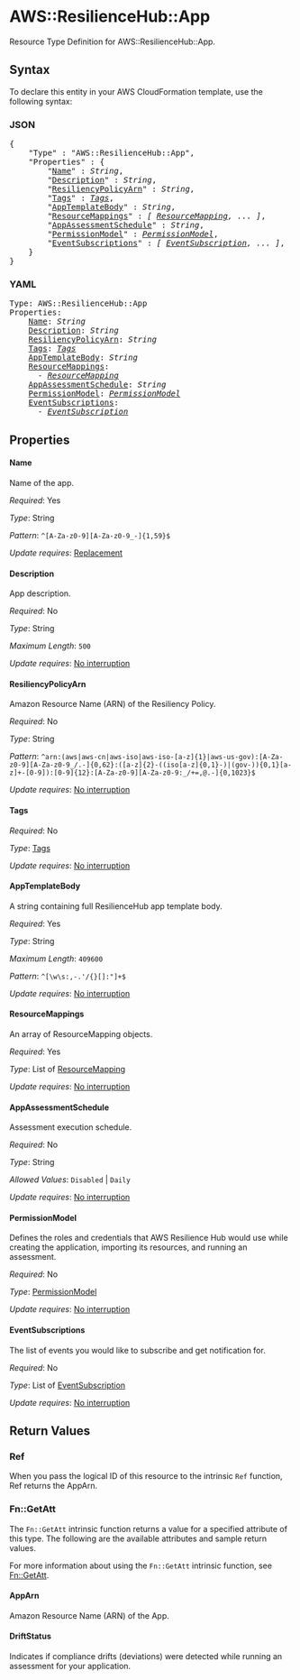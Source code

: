 # AWS::ResilienceHub::App

Resource Type Definition for AWS::ResilienceHub::App.

## Syntax

To declare this entity in your AWS CloudFormation template, use the following syntax:

### JSON

<pre>
{
    "Type" : "AWS::ResilienceHub::App",
    "Properties" : {
        "<a href="#name" title="Name">Name</a>" : <i>String</i>,
        "<a href="#description" title="Description">Description</a>" : <i>String</i>,
        "<a href="#resiliencypolicyarn" title="ResiliencyPolicyArn">ResiliencyPolicyArn</a>" : <i>String</i>,
        "<a href="#tags" title="Tags">Tags</a>" : <i><a href="tags.md">Tags</a></i>,
        "<a href="#apptemplatebody" title="AppTemplateBody">AppTemplateBody</a>" : <i>String</i>,
        "<a href="#resourcemappings" title="ResourceMappings">ResourceMappings</a>" : <i>[ <a href="resourcemapping.md">ResourceMapping</a>, ... ]</i>,
        "<a href="#appassessmentschedule" title="AppAssessmentSchedule">AppAssessmentSchedule</a>" : <i>String</i>,
        "<a href="#permissionmodel" title="PermissionModel">PermissionModel</a>" : <i><a href="permissionmodel.md">PermissionModel</a></i>,
        "<a href="#eventsubscriptions" title="EventSubscriptions">EventSubscriptions</a>" : <i>[ <a href="eventsubscription.md">EventSubscription</a>, ... ]</i>,
    }
}
</pre>

### YAML

<pre>
Type: AWS::ResilienceHub::App
Properties:
    <a href="#name" title="Name">Name</a>: <i>String</i>
    <a href="#description" title="Description">Description</a>: <i>String</i>
    <a href="#resiliencypolicyarn" title="ResiliencyPolicyArn">ResiliencyPolicyArn</a>: <i>String</i>
    <a href="#tags" title="Tags">Tags</a>: <i><a href="tags.md">Tags</a></i>
    <a href="#apptemplatebody" title="AppTemplateBody">AppTemplateBody</a>: <i>String</i>
    <a href="#resourcemappings" title="ResourceMappings">ResourceMappings</a>: <i>
      - <a href="resourcemapping.md">ResourceMapping</a></i>
    <a href="#appassessmentschedule" title="AppAssessmentSchedule">AppAssessmentSchedule</a>: <i>String</i>
    <a href="#permissionmodel" title="PermissionModel">PermissionModel</a>: <i><a href="permissionmodel.md">PermissionModel</a></i>
    <a href="#eventsubscriptions" title="EventSubscriptions">EventSubscriptions</a>: <i>
      - <a href="eventsubscription.md">EventSubscription</a></i>
</pre>

## Properties

#### Name

Name of the app.

_Required_: Yes

_Type_: String

_Pattern_: <code>^[A-Za-z0-9][A-Za-z0-9_\-]{1,59}$</code>

_Update requires_: [Replacement](https://docs.aws.amazon.com/AWSCloudFormation/latest/UserGuide/using-cfn-updating-stacks-update-behaviors.html#update-replacement)

#### Description

App description.

_Required_: No

_Type_: String

_Maximum Length_: <code>500</code>

_Update requires_: [No interruption](https://docs.aws.amazon.com/AWSCloudFormation/latest/UserGuide/using-cfn-updating-stacks-update-behaviors.html#update-no-interrupt)

#### ResiliencyPolicyArn

Amazon Resource Name (ARN) of the Resiliency Policy.

_Required_: No

_Type_: String

_Pattern_: <code>^arn:(aws|aws-cn|aws-iso|aws-iso-[a-z]{1}|aws-us-gov):[A-Za-z0-9][A-Za-z0-9_/.-]{0,62}:([a-z]{2}-((iso[a-z]{0,1}-)|(gov-)){0,1}[a-z]+-[0-9]):[0-9]{12}:[A-Za-z0-9][A-Za-z0-9:_/+=,@.-]{0,1023}$</code>

_Update requires_: [No interruption](https://docs.aws.amazon.com/AWSCloudFormation/latest/UserGuide/using-cfn-updating-stacks-update-behaviors.html#update-no-interrupt)

#### Tags

_Required_: No

_Type_: <a href="tags.md">Tags</a>

_Update requires_: [No interruption](https://docs.aws.amazon.com/AWSCloudFormation/latest/UserGuide/using-cfn-updating-stacks-update-behaviors.html#update-no-interrupt)

#### AppTemplateBody

A string containing full ResilienceHub app template body.

_Required_: Yes

_Type_: String

_Maximum Length_: <code>409600</code>

_Pattern_: <code>^[\w\s:,-\.'\/{}\[\]:"]+$</code>

_Update requires_: [No interruption](https://docs.aws.amazon.com/AWSCloudFormation/latest/UserGuide/using-cfn-updating-stacks-update-behaviors.html#update-no-interrupt)

#### ResourceMappings

An array of ResourceMapping objects.

_Required_: Yes

_Type_: List of <a href="resourcemapping.md">ResourceMapping</a>

_Update requires_: [No interruption](https://docs.aws.amazon.com/AWSCloudFormation/latest/UserGuide/using-cfn-updating-stacks-update-behaviors.html#update-no-interrupt)

#### AppAssessmentSchedule

Assessment execution schedule.

_Required_: No

_Type_: String

_Allowed Values_: <code>Disabled</code> | <code>Daily</code>

_Update requires_: [No interruption](https://docs.aws.amazon.com/AWSCloudFormation/latest/UserGuide/using-cfn-updating-stacks-update-behaviors.html#update-no-interrupt)

#### PermissionModel

Defines the roles and credentials that AWS Resilience Hub would use while creating the application, importing its resources, and running an assessment.

_Required_: No

_Type_: <a href="permissionmodel.md">PermissionModel</a>

_Update requires_: [No interruption](https://docs.aws.amazon.com/AWSCloudFormation/latest/UserGuide/using-cfn-updating-stacks-update-behaviors.html#update-no-interrupt)

#### EventSubscriptions

The list of events you would like to subscribe and get notification for.

_Required_: No

_Type_: List of <a href="eventsubscription.md">EventSubscription</a>

_Update requires_: [No interruption](https://docs.aws.amazon.com/AWSCloudFormation/latest/UserGuide/using-cfn-updating-stacks-update-behaviors.html#update-no-interrupt)

## Return Values

### Ref

When you pass the logical ID of this resource to the intrinsic `Ref` function, Ref returns the AppArn.

### Fn::GetAtt

The `Fn::GetAtt` intrinsic function returns a value for a specified attribute of this type. The following are the available attributes and sample return values.

For more information about using the `Fn::GetAtt` intrinsic function, see [Fn::GetAtt](https://docs.aws.amazon.com/AWSCloudFormation/latest/UserGuide/intrinsic-function-reference-getatt.html).

#### AppArn

Amazon Resource Name (ARN) of the App.

#### DriftStatus

Indicates if compliance drifts (deviations) were detected while running an assessment for your application.
